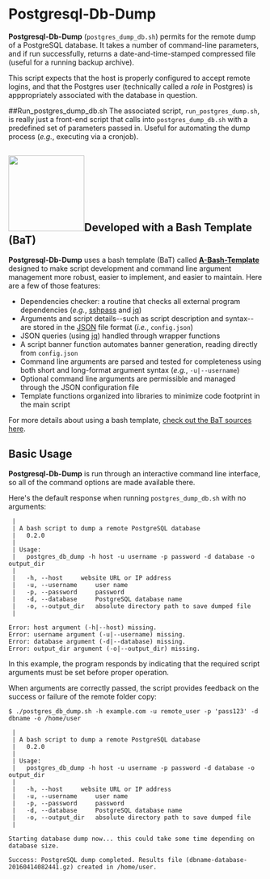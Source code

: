 # Postgresql-Db-Dump

**Postgresql-Db-Dump** (`postgres_dump_db.sh`) permits for the remote dump of a PostgreSQL database. It takes a number of command-line parameters, and if run successfully, returns a date-and-time-stamped compressed file (useful for a running backup archive).

This script expects that the host is properly configured to accept remote logins, and that the Postgres user (technically called a *role* in Postgres) is apppropriately associated with the database in question.

##Run_postgres_dump_db.sh
The associated script, `run_postgres_dump.sh`, is really just a front-end script that calls into `postgres_dump_db.sh` with a predefined set of parameters passed in. Useful for automating the dump process (*e.g.*, executing via a cronjob).

## [<img src="https://cloud.githubusercontent.com/assets/10182110/18208786/ae5d76b2-70e5-11e6-9663-cfe47d13f4d9.png" width="150" />](https://github.com/richbl/a-bash-template)Developed with a Bash Template (BaT)

**Postgresql-Db-Dump** uses a bash template (BaT) called **[A-Bash-Template](https://github.com/richbl/a-bash-template)** designed to make script development and command line argument management more robust, easier to implement, and easier to maintain. Here are a few of those features:

- Dependencies checker: a routine that checks all external program dependencies (*e.g.*, [sshpass](http://linux.die.net/man/1/sshpass) and [jq](https://stedolan.github.io/jq/))
- Arguments and script details--such as script description and syntax--are stored in the [JSON](http://www.json.org/) file format (*i.e.*, `config.json`)
- JSON queries (using [jq](https://stedolan.github.io/jq/)) handled through wrapper functions
- A script banner function automates banner generation, reading directly from `config.json`
- Command line arguments are parsed and tested for completeness using both short and long-format argument syntax (*e.g.*, `-u|--username`)
- Optional command line arguments are permissible and managed through the JSON configuration file
- Template functions organized into libraries to minimize code footprint in the main script

For more details about using a bash template, [check out the BaT sources here](https://github.com/richbl/a-bash-template).

## Basic Usage
**Postgresql-Db-Dump** is run through an interactive command line interface, so all of the command options are made available there.

Here's the default response when running `postgres_dump_db.sh` with no arguments:


	 |
	 | A bash script to dump a remote PostgreSQL database
	 |   0.2.0
	 |
	 | Usage:
	 |   postgres_db_dump -h host -u username -p password -d database -o output_dir
	 |
	 |   -h, --host 	website URL or IP address
	 |   -u, --username 	user name
	 |   -p, --password 	password
	 |   -d, --database 	PostgreSQL database name
	 |   -o, --output_dir 	absolute directory path to save dumped file
	 |

	Error: host argument (-h|--host) missing.
	Error: username argument (-u|--username) missing.
	Error: database argument (-d|--database) missing.
	Error: output_dir argument (-o|--output_dir) missing.

In this example, the program responds by indicating that the required script arguments must be set before proper operation.

When arguments are correctly passed, the script provides feedback on the success or failure of the remote folder copy:

	$ ./postgres_db_dump.sh -h example.com -u remote_user -p 'pass123' -d dbname -o /home/user

	 |
	 | A bash script to dump a remote PostgreSQL database
	 |   0.2.0
	 |
	 | Usage:
	 |   postgres_db_dump -h host -u username -p password -d database -o output_dir
	 |
	 |   -h, --host 	website URL or IP address
	 |   -u, --username 	user name
	 |   -p, --password 	password
	 |   -d, --database 	PostgreSQL database name
	 |   -o, --output_dir 	absolute directory path to save dumped file
	 |

	Starting database dump now... this could take some time depending on database size.

	Success: PostgreSQL dump completed. Results file (dbname-database-20160414082441.gz) created in /home/user.

